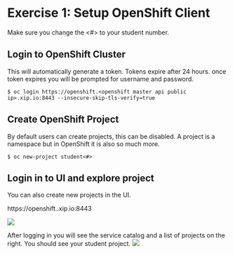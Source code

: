 # Exercise 1: Setup OpenShift Client

Make sure you change the <#> to your student number.

## Login to OpenShift Cluster
This will automatically generate a token. Tokens expire after 24 hours. once token expires you will be prompted for username and password.

```
$ oc login https://openshift.<openshift master api public ip>.xip.io:8443 --insecure-skip-tls-verify=true
```

## Create OpenShift Project
By default users can create projects, this can be disabled. A project is a namespace but in OpenShift it is also so much more.

```
$ oc new-project student<#>
```

## Login in to UI and explore project
You can also create new projects in the UI.

https://openshift.<openshift master api public ip>.xip.io:8443

![](images/okd_login.PNG)


After logging in you will see the service catalog and a list of projects on the right. You should see your student project.
![](images/okd_catalog_project.PNG)
